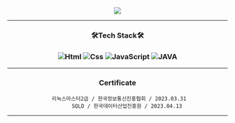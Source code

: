 
<div align="center">
<img src="https://capsule-render.vercel.app/api?type=soft&color=auto&height=200&section=header&text=LEE%20CHANGSOON&fontSize=90" />

---
 ### 🛠Tech Stack🛠  
   ### 
 ### <img alt="Html" src ="https://img.shields.io/badge/HTML5-E34F26.svg?&style=for-the-badge&logo=HTML5&logoColor=white"/> <img alt="Css" src ="https://img.shields.io/badge/CSS3-1572B6.svg?&style=for-the-badge&logo=CSS3&logoColor=white"/> <img alt="JavaScript" src ="https://img.shields.io/badge/JavaScriipt-F7DF1E.svg?&style=for-the-badge&logo=JavaScript&logoColor=black"/> <img alt="JAVA" src="https://img.shields.io/badge/Java-007396?style=for-the-badge&logo=Java&logoColor=white"/>


<!-- https://github.com/kyechan99/capsule-render  <-- readme.md 꾸밀때 참조
https://shields.io/ <----- readme.md 꾸밀때 참조
https://simpleicons.org/ <----readme.md 꾸밀때 참조
 -->
 ---
### Certificate
 
     리눅스마스터2급 / 한국정보통신진흥협회 / 2023.03.31
          SQLD / 한국데이터산업진흥원 / 2023.04.13
---
 
 <!-- ### 제목 3 (h3)
#### 제목 4 (h4)
##### 제목 5 (h5)
###### 제목 6 (h6) -->

<!-- 이탤릭체는 *별표(asterisks)* 혹은 _언더바(underscore)_....................................
두꺼운 글씨는 **별 두개** 혹은 __언더바 두개__ 로 표기.
취소선은 ~~물결 두개~~ 를 사용.
<u>밑줄</u>긋기.

1. 순서가 필요한 목록
1. 순서가 필요한 목록
    - 순서가 필요하지 않은 목록(서브)
    - 순서가 필요하지 않은 목록(서브)

- 순서가 필요하지 않은 목록
    - 순서가 필요하지 않은 목록(서브)
    - 순서가 필요하지 않은 목록(서브)

1. 순서가 필요한 목록
    1. 순서가 필요한 목록(서브)
    1. 순서가 필요한 목록(서브)
    1. 순서가 필요한 목록(서브)

[NAVER](https://www.naver.com)
[GOOGLE](https://www.google.com "링크 설명(title) 작성")

[GitHub][1]

문서 안에서 [참조 링크] 를 그대로 사용하는 것도 가능합니다.

[1]:https://github.com/changsoon123
[참조 링크]:https://wwww.naver.com

![대체 텍스트를 작성합니다!](https://cdn.dominos.co.kr/admin/upload/goods/20200311_x8StB1t3.jpg "그림 설명입니다")

```javascript
const $icon = document.querySelector('.icon');
```

```css
.wrapper {
    background-color: lightgray;
    height: 100vh;
    padding-top: 50px;
    font-size: 25px;
}
```

```html
<input type="text" placeholder="할 일을 입력하세요.">
```

---

***

___

|번호|이름|나이|
|---|---|---|
|1|홍길동|30세|
|2|김철수|25세|

인용문 (blockQuote)

> 남의 말이나 다른 글에서 직접 또는 간접적으로 따온 문장.
> _인용문 하나 더!_
---
> 인용문
>> 중첩된 인용문
>>> 중첩의 중첩된 인용문
>>> 중첩의 중첩된 인용문
>>> 중첩의 중첩된 인용문

<img src="https://cdn.dominos.co.kr/admin/upload/goods/20200311_x8StB1t3.jpg" arc='pic'>

<!--
**changsoon123/changsoon123** is a ✨ _special_ ✨ repository because its `README.md` (this file) appears on your GitHub profile.

Here are some ideas to get you started:

- 🔭 I’m currently working on ...
- 🌱 I’m currently learning ...
- 👯 I’m looking to collaborate on ...
- 🤔 I’m looking for help with ...
- 💬 Ask me about ...
- 📫 How to reach me: ...
- 😄 Pronouns: ...
- ⚡ Fun fact: ...
--> 
 
 </div>
